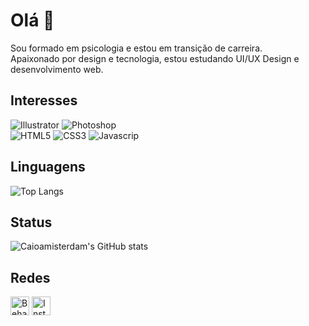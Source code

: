 # Olá 👋

Sou formado em psicologia e estou em transição de carreira. 
<br>Apaixonado por design e tecnologia, estou estudando UI/UX Design e desenvolvimento web.

## Interesses

![Illustrator](https://img.shields.io/badge/Adobe%20Illustrator-FF9A00?style=for-the-badge&logo=adobe%20illustrator&logoColor=white)
![Photoshop](https://img.shields.io/badge/Adobe%20Photoshop-31A8FF?style=for-the-badge&logo=Adobe%20Photoshop&logoColor=black)
<br>
![HTML5](https://img.shields.io/badge/HTML5-E34F26?style=for-the-badge&logo=html5&logoColor=white)
![CSS3](https://img.shields.io/badge/CSS3-1572B6?style=for-the-badge&logo=css3&logoColor=white)
![Javascrip](https://img.shields.io/badge/JavaScript-323330?style=for-the-badge&logo=javascript&logoColor=F7DF1E)

## Linguagens

![Top Langs](https://github-readme-stats.vercel.app/api/top-langs/?username=caioamisterdam&theme=dark)

## Status

![Caioamisterdam's GitHub stats](https://github-readme-stats.vercel.app/api?username=caioamisterdam&theme=city_lights)

## Redes

[<img src="https://img.shields.io/badge/Behance-0054F7?style=for-the-badge&logo=behance&logoColor=white" alt="Behance" height="30">](behance.net/caioamisterdam)
[<img src="https://img.shields.io/badge/Instagram-E4405F?style=for-the-badge&logo=instagram&logoColor=white" alt="Instagram" height="30">](instagram.com/caioamisterdam.design)



